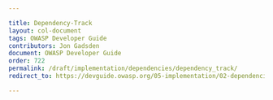 ```yaml
---

title: Dependency-Track
layout: col-document
tags: OWASP Developer Guide
contributors: Jon Gadsden
document: OWASP Developer Guide
order: 722
permalink: /draft/implementation/dependencies/dependency_track/
redirect_to: https://devguide.owasp.org/05-implementation/02-dependencies/02-dependency-track/

---
```

